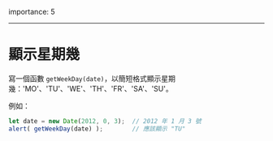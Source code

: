 importance: 5

---

# 顯示星期幾

寫一個函數 `getWeekDay(date)`，以簡短格式顯示星期幾：'MO'、'TU'、'WE'、'TH'、'FR'、'SA'、'SU'。

例如：

```js no-beautify
let date = new Date(2012, 0, 3);  // 2012 年 1 月 3 號
alert( getWeekDay(date) );        // 應該顯示 "TU"
```

